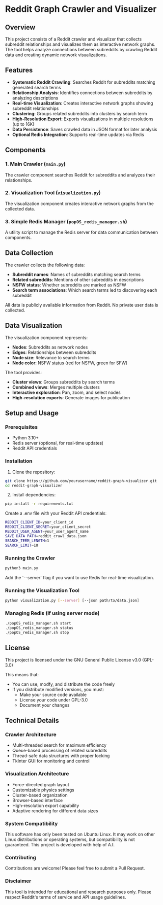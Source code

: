 # Reddit Graph Crawler and Visualizer

## Overview

This project consists of a Reddit crawler and visualizer that collects subreddit relationships and visualizes them as interactive network graphs. The tool helps analyze connections between subreddits by crawling Reddit data and creating dynamic network visualizations.

## Features

- **Systematic Reddit Crawling**: Searches Reddit for subreddits matching generated search terms
- **Relationship Analysis**: Identifies connections between subreddits by analyzing descriptions
- **Real-time Visualization**: Creates interactive network graphs showing subreddit relationships
- **Clustering**: Groups related subreddits into clusters by search term
- **High-Resolution Export**: Exports visualizations in multiple resolutions (up to 16K)
- **Data Persistence**: Saves crawled data in JSON format for later analysis
- **Optional Redis Integration**: Supports real-time updates via Redis

## Components

### 1. Main Crawler (`main.py`)
The crawler component searches Reddit for subreddits and analyzes their relationships.

### 2. Visualization Tool (`visualization.py`)
The visualization component creates interactive network graphs from the collected data.

### 3. Simple Redis Manager (`popOS_redis_manager.sh`)
A utility script to manage the Redis server for data communication between components.

## Data Collection

The crawler collects the following data:
- **Subreddit names**: Names of subreddits matching search terms
- **Related subreddits**: Mentions of other subreddits in descriptions
- **NSFW status**: Whether subreddits are marked as NSFW
- **Search term associations**: Which search terms led to discovering each subreddit

All data is publicly available information from Reddit. No private user data is collected.

## Data Visualization

The visualization component represents:
- **Nodes**: Subreddits as network nodes
- **Edges**: Relationships between subreddits
- **Node size**: Relevance to search terms
- **Node color**: NSFW status (red for NSFW, green for SFW)

The tool provides:
- **Cluster views**: Groups subreddits by search terms
- **Combined views**: Merges multiple clusters
- **Interactive exploration**: Pan, zoom, and select nodes
- **High-resolution exports**: Generate images for publication

## Setup and Usage

### Prerequisites
- Python 3.10+
- Redis server (optional, for real-time updates)
- Reddit API credentials

### Installation

1. Clone the repository:
```bash
git clone https://github.com/yourusername/reddit-graph-visualizer.git
cd reddit-graph-visualizer
```
2. Install dependencies:
```bash
pip install -r requirements.txt
```
Create a .env file with your Reddit API credentials:
```bash
REDDIT_CLIENT_ID=your_client_id
REDDIT_CLIENT_SECRET=your_client_secret
REDDIT_USER_AGENT=your_user_agent_name
SAVE_DATA_PATH=reddit_crawl_data.json
SEARCH_TERM_LENGTH=1
SEARCH_LIMIT=10
```
### Running the Crawler
```bash
python3 main.py
```
Add the '--server' flag if you want to use Redis for real-time visualization.

### Running the Visualization Tool
```bash
python visualization.py [--server] [--json path/to/data.json]
```

### Managing Redis (if using server mode)
```bash
./popOS_redis_manager.sh start
./popOS_redis_manager.sh status
./popOS_redis_manager.sh stop
```

## License
This project is licensed under the GNU General Public License v3.0 (GPL-3.0)

This means that:
- You can use, modfy, and distribute the code freely
- If you distribute modified versions, you must:
  - Make your source code available
  - License your code under GPL-3.0
  - Document your changes

## Technical Details
### Crawler Architecture
- Multi-threaded search for maximum efficiency
- Queue-based processing of related subreddits
- Thread-safe data structures with proper locking
- TkInter GUI for monitoring and control

### Visualization Architecture
* Force-directed graph layout
* Customizable physics settings
* Cluster-based organization
* Browser-based interface
* High-resolution export capability
* Adaptive rendering for different data sizes

### System Compatibility
This software has only been tested on Ubuntu Linux. It may work on other Linux distributions or operating systems, but compatibility is not guaranteed. This project is developed with help of A.I.


### Contributing
Contributions are welcome! Please feel free to submit a Pull Request.

### Disclaimer
This tool is intended for educational and research purposes only. Please respect Reddit's terms of service and API usage guidelines.

